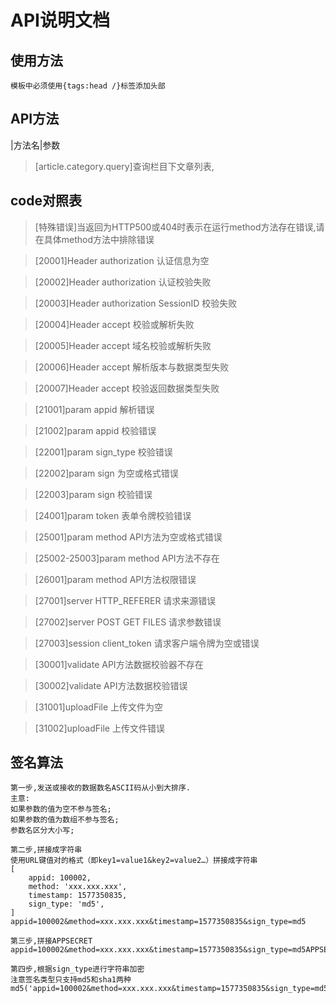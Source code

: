 API说明文档
===============

## 使用方法

~~~
模板中必须使用{tags:head /}标签添加头部
~~~

## API方法

|方法名|参数
> [article.category.query]查询栏目下文章列表,

## code对照表

> [特殊错误]当返回为HTTP500或404时表示在运行method方法存在错误,请在具体method方法中排除错误

> [20001]Header authorization 认证信息为空

> [20002]Header authorization 认证校验失败

> [20003]Header authorization SessionID 校验失败

> [20004]Header accept 校验或解析失败

> [20005]Header accept 域名校验或解析失败

> [20006]Header accept 解析版本与数据类型失败

> [20007]Header accept 校验返回数据类型失败

> [21001]param appid 解析错误

> [21002]param appid 校验错误

> [22001]param sign_type 校验错误

> [22002]param sign 为空或格式错误

> [22003]param sign 校验错误

> [24001]param token 表单令牌校验错误

> [25001]param method API方法为空或格式错误

> [25002-25003]param method API方法不存在

> [26001]param method API方法权限错误

> [27001]server HTTP_REFERER 请求来源错误

> [27002]server POST GET FILES 请求参数错误

> [27003]session client_token 请求客户端令牌为空或错误

> [30001]validate API方法数据校验器不存在

> [30002]validate API方法数据校验错误

> [31001]uploadFile 上传文件为空

> [31002]uploadFile 上传文件错误


## 签名算法

~~~
第一步,发送或接收的数据数名ASCII码从小到大排序.
主意:
如果参数的值为空不参与签名;
如果参数的值为数组不参与签名;
参数名区分大小写;

第二步,拼接成字符串
使用URL键值对的格式（即key1=value1&key2=value2…）拼接成字符串
[
    appid: 100002,
    method: 'xxx.xxx.xxx',
    timestamp: 1577350835,
    sign_type: 'md5',
]
appid=100002&method=xxx.xxx.xxx&timestamp=1577350835&sign_type=md5

第三步,拼接APPSECRET
appid=100002&method=xxx.xxx.xxx&timestamp=1577350835&sign_type=md5APPSECRET

第四步,根据sign_type进行字符串加密
注意签名类型只支持md5和sha1两种
md5('appid=100002&method=xxx.xxx.xxx&timestamp=1577350835&sign_type=md5APPSECRET')
~~~
